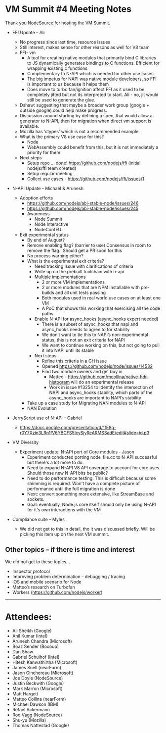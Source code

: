 # VM Summit #4 Meeting Notes

Thank you NodeSource for hosting the VM Summit.

* FFI Update – Ali
  * No progress since last time, resource issues
  * Still interest, makes sense for other reasons as well for V8 team
  * FFI- vm 
    * A tool for creating native modules that primarily bind C libraries to JS dynamically generates bindings to C functions.  Efficient for wrapping existing c functions
    * Complementary to N-API which is needed for other use cases.
    * The big impetus for NAPI was native module developers, so FFI is important to us because it helps them
    * Does move to turbo fan/ignition affect FFI as it used to be completely jitted but not its interpreted to start.  Ali - no, jit would still be used to generate the glue.
  * Dshaw: suggesting that maybe a broader work group (google + outside google) could help make progress.
  * Discussion around starting by defining a spec, that would allow a generator to N-API, then for migration when direct vm support is available.
  * Mozilla has ‘ctypes’ which is not a recommended example.
  * What is the primary V8 use case for this?
    * Node
    * WebAssembly could benefit from this, but it is not immediately a priority for them
  * Next steps
    * Setup repo … done! https://github.com/nodejs/ffi (initial nodejs/ffi team created)
    * Setup regular meeting
    * Collect use cases - https://github.com/nodejs/ffi/issues/1
* N-API Update – Michael & Arunesh
  * Adoption efforts
    * https://github.com/nodejs/abi-stable-node/issues/246
    * https://github.com/nodejs/abi-stable-node/issues/245
    * Awareness
      * Node Summit
      * Node Interactive
      * NodeConfEU
  * Exit experimental status 
    * By end of August?
    * Remove enabling flag? (barrier to use) Consensus in room to remove the flag.. Should get a PR soon for this
    * No process warning either?
    * What is the experimental exit criteria?
      * Need tracking issue with clarifications of criteria
      * Write up on the prebuilt toolchain with n-api
      * Multiple implementations
        * 2 or more VM implementations
        * 2 or more modules that are NPM installable with pre-builds and all unit tests passing
        * Both modules used in real world use cases on at least one VM
        * A PoC that shows this working that exercising all the code paths
      * Enable N-API for async_hooks (async_hooks expert needed)
        * There is a subset of async_hooks that napi and async_hooks needs to agree to for stability
        * We don’t want to tie this to NAPI’s non-experimental status, this is not an exit criteria for NAPI
        * We want to continue working on this, but not going to pull it into NAPI until its stable
      * Next steps
        * Refine this criteria in a GH issue
        * Opened https://github.com/nodejs/node/issues/14532
        * Find two module owners and get buy in
          * Matteo - https://github.com/mcollina/native-hdr-histogram will do an experimental release
          * Work in issue #13254 to Identify the intersection of NAPI and async_hooks stability, which parts of the async_hooks are important to NAPI’s stability
    * Take up a case study for Migrating NAN modules to N-API
    * NAN Evolution
 
* JerryScript use of N-API – Gabriel
  * https://docs.google.com/presentation/d/1fE8g-r0Y7Xzin3LRn1fV6YBCFS5IcySjyRcARMSSadE/edit#slide=id.p3

* VM Diversity
  * Experiment update: N-API port of Core modules  - Jason
    * Experiment conducted porting node_file.cc to N-API successful but there's a lot more to do.
    * Need to expand N-API V8 API coverage to account for core uses. Should those new N-API bits be public?
    * Need to do performance testing. This is difficult because some shimming is required. Won't have a complete picture of performance until the full migration is done
    * Next: convert something more extensive, like StreamBase and sockets.
    * Goal: eventually, Node.js core itself should only be using N-API for it's own interactions with the VM
* Compliance suite – Myles
  * We did not get to this in detail, tho it was discussed briefly. Will be picking this item up on the next VM summit.
 
## Other topics – if there is time and interest

We did not get to these topics...

* Inspector protocol
* Improving problem determination – debugging / tracing
* iOS and mobile scenario for Node
* Matteo’s research on Turbofan
* Workers (https://github.com/nodejs/worker)

-----

# Attendees:

* Ali Sheikh (Google)
* Anil Kumar (Intel)
* Arunesh Chandra (Microsoft) 
* Boaz Sender (Bocoup)
* Dan Shaw 
* Gabriel Schulhof (Intel)
* Hitesh Kanwathirtha (Microsoft)
* James Snell (nearForm)
* Jason Ginchereau (Microsoft)
* Joe Doyle (NodeSource)
* Justin Beckwith (Google)
* Mark Marron (Microsoft)
* Matt Hargett
* Matteo Collina (nearForm)
* Michael Dawson (IBM)
* Refael Ackermann
* Rod Vagg (NodeSource)
* Shu-yu (Mozilla)
* Thomas Nattestad (Google) 
